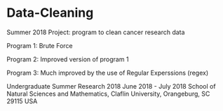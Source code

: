 # Data-Cleaning
Summer 2018 Project: program to clean cancer research data

Program 1: Brute Force

Program 2: Improved version of program 1

Program 3: Much improved by the use of Regular Experssions (regex)

Undergraduate Summer Research 2018 
June 2018 - July 2018 
School of Natural Sciences and Mathematics, Claflin University, Orangeburg, SC 29115 USA
